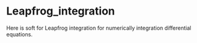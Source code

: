 # Leapfrog_integration
Here is soft for Leapfrog integration for numerically integration differential equations.
